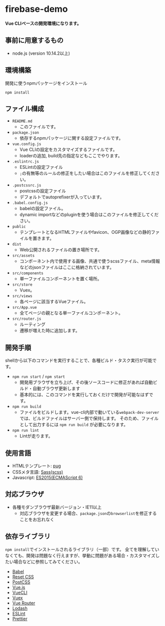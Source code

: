 firebase-demo
====
**Vue CLIベースの開発環境になります。**

## 事前に用意するもの
- node.js (version 10.14.2以上)

## 環境構築

開発に使うnpmパッケージをインストール
```
npm install
```

## ファイル構成

- `README.md`
  - このファイルです。
- `package.json`
  - 依存するnpmパッケージに関する設定ファイルです。
- `vue.config.js`
  - Vue CLIの設定をカスタマイズするファイルです。
  - loaderの追加, build先の指定などもここでやります。
- `.eslintrc.js`
  - ESLintの設定ファイル
  - `;`の有無等のルールの修正をしたい場合はこのファイルを修正してください。
- `.postcssrc.js`  
  - postcssの設定ファイル
  - デフォルトでautoprefixerが入っています。
- `.babel.config.js`  
  - babelの設定ファイル。
  - dynamic importなどのpluginを使う場合はこのファイルを修正してください。	
- `public`
  - テンプレートとなるHTMLファイルやfavicon、OGP画像などの静的ファイルを置きます。  
- `dist`
  - Web公開されるファイルの置き場所です。   
- `src/assets`
  - コンポーネント内で使用する画像、共通で使うscssファイル、meta情報などのjsonファイルはここに格納されています。
- `src/components`  
  - 単一ファイルコンポーネントを置く場所。
- `src/store`  
  - Vuex。
- `src/views`  
  - 各ページに該当するVueファイル。
- `src/App.vue`  
  - 全てページの親となる単一ファイルコンポーネント。
- `src/router.js`  
  - ルーティング
  - 遷移が増えた時に追加します。
## 開発手順

shellから以下のコマンドを実行することで、各種ビルド・タスク実行が可能です。

- `npm run start` / `npm start`
  - 開発用ブラウザを立ち上げ、その後ソースコードに修正があれば自動ビルド・自動ブラウザ更新します
  - 基本的には、このコマンドを実行しておくだけで開発が可能なはずです。
- `npm run build` 
  - ファイルをビルドします。vue-cli内部で動いている`webpack-dev-server`では、ビルドファイルはサーバー側で保持します。
    そのため、ファイルとして出力するには `npm run build` が必要になります。
- `npm run lint` 
  - Lintが走ります。  

## 使用言語

- HTMLテンプレート: [pug](https://pugjs.org/api/getting-started.html)
- CSSメタ言語: [Sass(scss)](http://sass-lang.com/)
- Javascript: [ES2015(ECMAScript 6)](https://babeljs.io/docs/learn-es2015/)

## 対応ブラウザ
- 各種モダンブラウザ最新バージョン・IE11以上
  - 対応ブラウザを変更する場合、`package.json`の`browserlist`を修正することをお忘れなく

## 依存ライブラリ

`npm install`でインストールされるライブラリ（一部）です。
全てを理解していなくても、開発は問題なく行えますが、挙動に問題がある場合・カスタマイズしたい場合などに参照してみてください。

- [Babel](https://babeljs.io/)
- [Reset CSS](http://meyerweb.com/eric/tools/css/reset/)
- [PostCSS](http://postcss.org/)
- [Vue.js](https://jp.vuejs.org/index.html)
- [VueCLI](https://cli.vuejs.org)
- [Vuex](https://vuex.vuejs.org/ja/)
- [Vue Router](https://router.vuejs.org/ja/)
- [Lodash](https://lodash.com/docs/)
- [ESLint](https://eslint.org/)
- [Prettier](https://prettier.io/)

